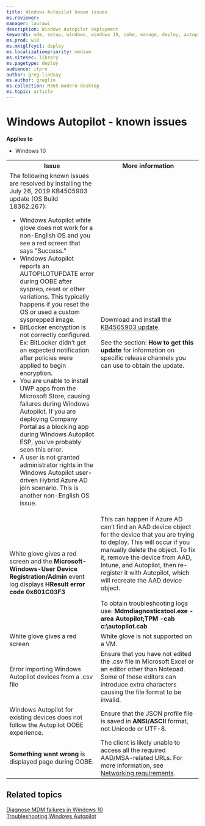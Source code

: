 ```yaml
---
title: Windows Autopilot known issues
ms.reviewer: 
manager: laurawi
description: Windows Autopilot deployment
keywords: mdm, setup, windows, windows 10, oobe, manage, deploy, autopilot, ztd, zero-touch, partner, msfb, intune
ms.prod: w10
ms.mktglfcycl: deploy
ms.localizationpriority: medium
ms.sitesec: library
ms.pagetype: deploy
audience: itproauthor: greg-lindsay
ms.author: greglin
ms.collection: M365-modern-desktop
ms.topic: article
---
```



# Windows Autopilot - known issues

**Applies to**

- Windows 10

<table>
<th>Issue<th>More information
<tr><td>The following known issues are resolved by installing the July 26, 2019 KB4505903 update (OS Build 18362.267):

- Windows Autopilot white glove does not work for a non-English OS and you see a red screen that says "Success."
- Windows Autopilot reports an AUTOPILOTUPDATE error during OOBE after sysprep, reset or other variations.  This typically happens if you reset the OS or used a custom sysprepped image.
- BitLocker encryption is not correctly configured. Ex: BitLocker didn’t get an expected notification after policies were applied to begin encryption.
- You are unable to install UWP apps from the Microsoft Store, causing failures during Windows Autopilot.  If you are deploying Company Portal as a blocking app during Windows Autopilot ESP, you’ve probably seen this error.
- A user is not granted administrator rights in the Windows Autopilot user-driven Hybrid Azure AD join scenario.  This is another non-English OS issue.
<td>Download and install the <a href="https://support.microsoft.com/help/4505903">KB4505903 update</a>. <br><br>See the section: <b>How to get this update</b> for information on specific release channels you can use to obtain the update.
<tr><td>White glove gives a red screen and the <b>Microsoft-Windows-User Device Registration/Admin</b> event log displays <b>HResult error code 0x801C03F3</b><td>This can happen if Azure AD can’t find an AAD device object for the device that you are trying to deploy. This will occur if you manually delete the object. To fix it, remove the device from AAD, Intune, and Autopilot, then re-register it with Autopilot, which will recreate the AAD device object.<br> 
<br>To obtain troubleshooting logs use: <b>Mdmdiagnosticstool.exe -area Autopilot;TPM -cab c:\autopilot.cab</b>
<tr><td>White glove gives a red screen<td>White glove is not supported on a VM.
<tr><td>Error importing Windows Autopilot devices from a .csv file<td>Ensure that you have not edited the .csv file in Microsoft Excel or an editor other than Notepad. Some of these editors can introduce extra characters causing the file format to be invalid. 
<tr><td>Windows Autopilot for existing devices does not follow the Autopilot OOBE experience.<td>Ensure that the JSON profile file is saved in <b>ANSI/ASCII</b> format, not Unicode or UTF-8.
<tr><td><b>Something went wrong</b> is displayed page during OOBE.<td>The client is likely unable to access all the required AAD/MSA-related URLs. For more information, see <a href="windows-autopilot-requirements.md#networking-requirements">Networking requirements</a>.
</table>

## Related topics

[Diagnose MDM failures in Windows 10](https://docs.microsoft.com/windows/client-management/mdm/diagnose-mdm-failures-in-windows-10)<br>
[Troubleshooting Windows Autopilot](troubleshooting.md)
